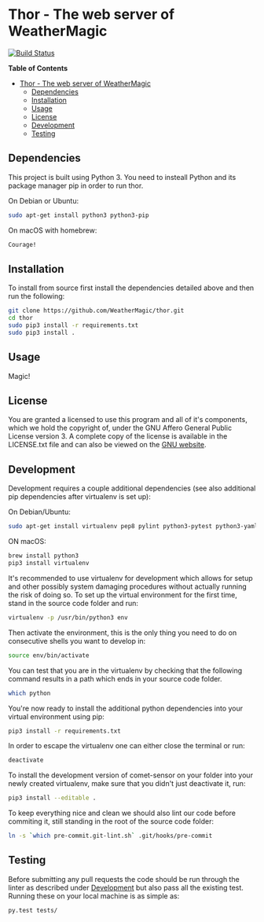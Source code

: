 Thor - The web server of WeatherMagic
=============================

[![Build Status](https://travis-ci.org/WeatherMagic/thor.svg?branch=master)](https://travis-ci.org/WeatherMagic/thor)


<!-- markdown-toc start - Don't edit this section. Run M-x markdown-toc-generate-toc again -->
**Table of Contents**

- [Thor - The web server of WeatherMagic](#thor---the-web-server-of-weathermagic)
    - [Dependencies](#dependencies)
    - [Installation](#installation)
    - [Usage](#usage)
    - [License](#license)
    - [Development](#development)
    - [Testing](#testing)

<!-- markdown-toc end -->


Dependencies
------------

This project is built using Python 3. You need to insteall Python and its package manager pip in order to run thor.

On Debian or Ubuntu:

```bash
sudo apt-get install python3 python3-pip
```

On macOS with homebrew:

```bash
Courage!
```

Installation
------------

To install from source first install the dependencies detailed above and then run the following:

```bash
git clone https://github.com/WeatherMagic/thor.git
cd thor
sudo pip3 install -r requirements.txt
sudo pip3 install .
```



Usage
-----

Magic!


License
-------

You are granted a licensed to use this program and all of it's components, which we hold the copyright of, under the GNU Affero General Public License version 3. A complete copy of the license is available in the LICENSE.txt file and can also be viewed on the [GNU website](http://www.gnu.org/licenses/agpl-3.0.html).



Development
-----------

Development requires a couple additional dependencies (see also additional pip dependencies after virtualenv is set up):

On Debian/Ubuntu:

```bash
sudo apt-get install virtualenv pep8 pylint python3-pytest python3-yaml
```

ON macOS:

```bash
brew install python3
pip3 install virtualenv
```

It's recommended to use virtualenv for development which allows for setup and other possibly system damaging procedures without actually running the risk of doing so. To set up the virtual environment for the first time, stand in the source code folder and run:

```bash
virtualenv -p /usr/bin/python3 env
```

Then activate the environment, this is the only thing you need to do on consecutive shells you want to develop in:

```bash
source env/bin/activate
```

You can test that you are in the virtualenv by checking that the following command results in a path which ends in your source code folder.

```bash
which python
```

You're now ready to install the additional python dependencies into your virtual environment using pip:

```bash
pip3 install -r requirements.txt
```

In order to escape the virtualenv one can either close the terminal or run:

```bash
deactivate
```
To install the development version of comet-sensor on your folder into your newly created virtualenv, make sure that you didn't just deactivate it, run:

```bash
pip3 install --editable .
```

To keep everything nice and clean we should also lint our code before commiting it, still standing in the root of the source code folder:

```bash
ln -s `which pre-commit.git-lint.sh` .git/hooks/pre-commit
```


Testing
-------

Before submitting any pull requests the code should be run through the linter as described under [Development](#development) but also pass all the existing test. Running these on your local machine is as simple as:

```bash
py.test tests/
```
